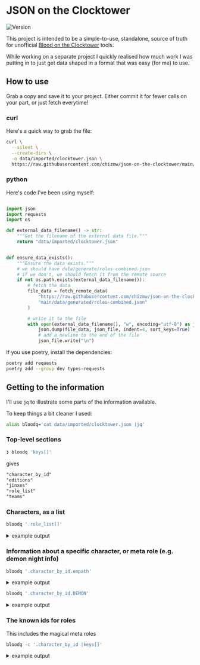 # JSON on the Clocktower

![Version](https://img.shields.io/badge/latest-v0.0.16-blue)

<!-- life's too short to worry about markdownlint in this file -->
<!-- markdownlint-disable MD013 -->
<!-- markdownlint-disable MD033 -->

This project is intended to be a simple-to-use, standalone, source of truth for
unofficial [Blood on the Clocktower][site-botc] tools.

While working on a separate project I quickly realised how much work I was putting in to just get data shaped in a format that was easy (for me) to use.

## How to use

Grab a copy and save it to your project. Either commit it for fewer calls on your part, or just fetch everytime!

### curl

Here's a quick way to grab the file:

```sh
curl \
  --silent \
  --create-dirs \
  -o data/imported/clocktower.json \
  https://raw.githubusercontent.com/chizmw/json-on-the-clocktower/main/data/generated/roles-combined.json
```

### python

Here's code I've been using myself:

```python

import json
import requests
import os

def external_data_filename() -> str:
    """Get the filename of the external data file."""
    return "data/imported/clocktower.json"


def ensure_data_exists():
    """Ensure the data exists."""
    # we should have data/generate/roles-combined.json
    # if we don't, we should fetch it from the remote source
    if not os.path.exists(external_data_filename()):
        # fetch the data
        file_data = fetch_remote_data(
            "https://raw.githubusercontent.com/chizmw/json-on-the-clocktower/"
            "main/data/generated/roles-combined.json"
        )

        # write it to the file
        with open(external_data_filename(), "w", encoding="utf-8") as json_file:
            json.dump(file_data, json_file, indent=4, sort_keys=True)
            # add a newline to the end of the file
            json_file.write("\n")
```

If you use poetry, install the dependencies:

```sh
poetry add requests
poetry add --group dev types-requests
```

## Getting to the information

I'll use `jq` to illustrate some parts of the information available.

To keep things a bit cleaner I used:

```sh
alias bloodq='cat data/imported/clocktower.json |jq'
```

### Top-level sections

```sh
❯ bloodq 'keys[]'
```

gives

```txt
"character_by_id"
"editions"
"jinxes"
"role_list"
"teams"
```

### Characters, as a list

```sh
bloodq '.role_list[]'
```

<details><summary>example output</summary>

Truncated after a couple of entries, because you get the idea:

```sh
# first three items for this sample output
bloodq '.role_list[:3]'
```

```json
[
  {
    "ability": "You start knowing that 1 of 2 players is a particular Townsfolk.",
    "edition": "tb",
    "firstNight": 33,
    "firstNightReminder": "Show the character token of a Townsfolk in play. Point to two players, one of which is that character.",
    "id": "washerwoman",
    "name": "Washerwoman",
    "otherNight": 0,
    "otherNightReminder": "",
    "reminders": ["Townsfolk", "Wrong"],
    "setup": false,
    "team": "townsfolk"
  },
  {
    "ability": "You start knowing that 1 of 2 players is a particular Outsider. (Or that zero are in play.)",
    "edition": "tb",
    "firstNight": 34,
    "firstNightReminder": "Show the character token of an Outsider in play. Point to two players, one of which is that character.",
    "id": "librarian",
    "name": "Librarian",
    "otherNight": 0,
    "otherNightReminder": "",
    "reminders": ["Outsider", "Wrong"],
    "setup": false,
    "team": "townsfolk"
  },
  {
    "ability": "You start knowing that 1 of 2 players is a particular Minion.",
    "edition": "tb",
    "firstNight": 35,
    "firstNightReminder": "Show the character token of a Minion in play. Point to two players, one of which is that character.",
    "id": "investigator",
    "name": "Investigator",
    "otherNight": 0,
    "otherNightReminder": "",
    "reminders": ["Minion", "Wrong"],
    "setup": false,
    "team": "townsfolk"
  }
]
```

</details>

### Information about a specific character, or meta role (e.g. demon night info)

```sh
bloodq '.character_by_id.empath'
```

<details><summary>example output</summary>

```json
{
  "ability": "Each night, you learn how many of your 2 alive neighbours are evil.",
  "edition": "tb",
  "firstNight": 36,
  "firstNightReminder": "Show the finger signal (0, 1, 2) for the number of evil alive neighbours of the Empath.",
  "id": "empath",
  "jinxes": [],
  "name": "Empath",
  "otherNight": 53,
  "otherNightReminder": "Show the finger signal (0, 1, 2) for the number of evil neighbours.",
  "reminders": [],
  "setup": false,
  "team": "townsfolk"
}
```

</details>

```sh
bloodq '.character_by_id.DEMON'
```

<details><summary>example output</summary>

```json
{
  "ability": "",
  "edition": "_meta",
  "firstNight": 8,
  "firstNightReminder": "If 7 or more players: wake up the Demon. Show the 'These are your minions' card. Point to each Minion. Show the 'These characters are not in play' card. Show 3 character tokens of Good characters that are not in play",
  "id": "DEMON",
  "jinxes": [],
  "name": "Demon Night Info",
  "otherNight": null,
  "otherNightReminder": "",
  "reminders": [],
  "setup": false,
  "team": "_meta"
}
```

</details>

### The known ids for roles

This includes the magical meta roles

```sh
bloodq -c '.character_by_id |keys[]'
```

<details><summary>example output</summary>
Limited to the first few items

```sh
bloodq -c '.character_by_id |keys[:7]'
```

```json
["DAWN", "DEMON", "DUSK", "MINION", "acrobat", "alchemist", "alhadikhia"]
```

[site-botc]: https://bloodontheclocktower.com

